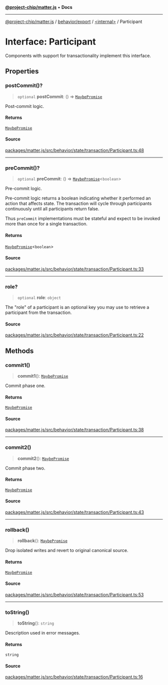 [**@project-chip/matter.js**](../../../../README.md) • **Docs**

***

[@project-chip/matter.js](../../../../modules.md) / [behavior/export](../../README.md) / [\<internal\>](../README.md) / Participant

# Interface: Participant

Components with support for transactionality implement this interface.

## Properties

### postCommit()?

> `optional` **postCommit**: () => [`MaybePromise`](../../../../util/export/README.md#maybepromiset)

Post-commit logic.

#### Returns

[`MaybePromise`](../../../../util/export/README.md#maybepromiset)

#### Source

[packages/matter.js/src/behavior/state/transaction/Participant.ts:48](https://github.com/project-chip/matter.js/blob/7a8cbb56b87d4ccf34bec5a9a95ab40a1711324f/packages/matter.js/src/behavior/state/transaction/Participant.ts#L48)

***

### preCommit()?

> `optional` **preCommit**: () => [`MaybePromise`](../../../../util/export/README.md#maybepromiset)\<`boolean`\>

Pre-commit logic.

Pre-commit logic returns a boolean indicating whether it performed an action that affects state.  The transaction
will cycle through participants continuously until all participants return false.

Thus `preCommit` implementations must be stateful and expect to be invoked more than once for a single
transaction.

#### Returns

[`MaybePromise`](../../../../util/export/README.md#maybepromiset)\<`boolean`\>

#### Source

[packages/matter.js/src/behavior/state/transaction/Participant.ts:33](https://github.com/project-chip/matter.js/blob/7a8cbb56b87d4ccf34bec5a9a95ab40a1711324f/packages/matter.js/src/behavior/state/transaction/Participant.ts#L33)

***

### role?

> `optional` **role**: `object`

The "role" of a participant is an optional key you may use to retrieve
a participant from the transaction.

#### Source

[packages/matter.js/src/behavior/state/transaction/Participant.ts:22](https://github.com/project-chip/matter.js/blob/7a8cbb56b87d4ccf34bec5a9a95ab40a1711324f/packages/matter.js/src/behavior/state/transaction/Participant.ts#L22)

## Methods

### commit1()

> **commit1**(): [`MaybePromise`](../../../../util/export/README.md#maybepromiset)

Commit phase one.

#### Returns

[`MaybePromise`](../../../../util/export/README.md#maybepromiset)

#### Source

[packages/matter.js/src/behavior/state/transaction/Participant.ts:38](https://github.com/project-chip/matter.js/blob/7a8cbb56b87d4ccf34bec5a9a95ab40a1711324f/packages/matter.js/src/behavior/state/transaction/Participant.ts#L38)

***

### commit2()

> **commit2**(): [`MaybePromise`](../../../../util/export/README.md#maybepromiset)

Commit phase two.

#### Returns

[`MaybePromise`](../../../../util/export/README.md#maybepromiset)

#### Source

[packages/matter.js/src/behavior/state/transaction/Participant.ts:43](https://github.com/project-chip/matter.js/blob/7a8cbb56b87d4ccf34bec5a9a95ab40a1711324f/packages/matter.js/src/behavior/state/transaction/Participant.ts#L43)

***

### rollback()

> **rollback**(): [`MaybePromise`](../../../../util/export/README.md#maybepromiset)

Drop isolated writes and revert to original canonical source.

#### Returns

[`MaybePromise`](../../../../util/export/README.md#maybepromiset)

#### Source

[packages/matter.js/src/behavior/state/transaction/Participant.ts:53](https://github.com/project-chip/matter.js/blob/7a8cbb56b87d4ccf34bec5a9a95ab40a1711324f/packages/matter.js/src/behavior/state/transaction/Participant.ts#L53)

***

### toString()

> **toString**(): `string`

Description used in error messages.

#### Returns

`string`

#### Source

[packages/matter.js/src/behavior/state/transaction/Participant.ts:16](https://github.com/project-chip/matter.js/blob/7a8cbb56b87d4ccf34bec5a9a95ab40a1711324f/packages/matter.js/src/behavior/state/transaction/Participant.ts#L16)

